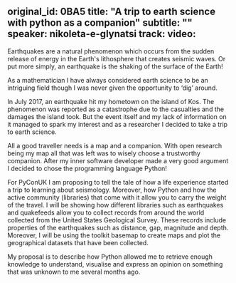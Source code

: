original_id: 0BA5
title: "A trip to earth science with python as a companion"
subtitle: ""
speaker: nikoleta-e-glynatsi
track: 
video:
---
Earthquakes are a natural phenomenon which occurs from the sudden release of energy in the Earth's lithosphere that creates seismic waves. Or put more simply, an earthquake is the shaking of the surface of the Earth! 

As a mathematician I have always considered earth science to be an intriguing field though I was never given the opportunity to ‘dig’ around.

In July 2017, an earthquake hit my hometown on the island of Kos. The phenomenon was reported as a catastrophe due to the casualties and the damages the island took. But the event itself and my lack of information on it managed to spark my interest and as a researcher I decided to take a trip to earth science. 

All a good traveller needs is a map and a companion. With open research being my map all that was left was to wisely choose a trustworthy companion. After my inner software developer made a very good argument I decided to chose the programming language Python!

For PyConUK I am proposing to tell the tale of how a life experience started a trip to learning about seismology. Moreover, how Python and how the active community (libraries) that come with it allow you to carry the weight of the travel. I will be showing how different libraries such as earthquakes and quakefeeds  allow you to collect records from around the world collected from the United States Geological Survey. These records include properties of the earthquakes such as distance, gap, magnitude and depth. Moreover, I will be using the toolkit basemap to create maps and plot the geographical datasets that have been collected. 

My proposal is to describe how Python allowed me to retrieve enough knowledge to understand, visualise and express an opinion on something that was unknown to me several months ago.